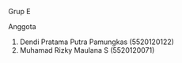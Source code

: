 Grup E

Anggota
1. Dendi Pratama Putra Pamungkas (5520120122)
2. Muhamad Rizky Maulana S (5520120071)
